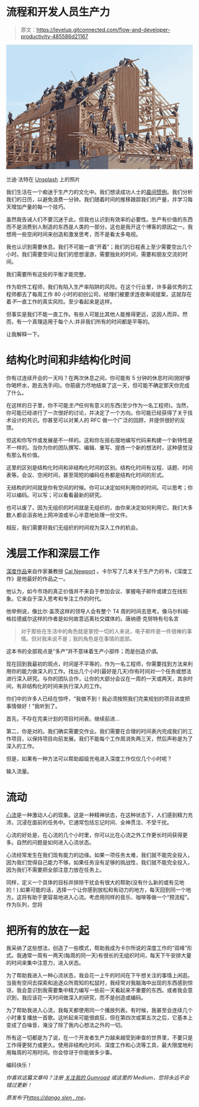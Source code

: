 # 流程和开发人员生产力

> 原文：<https://levelup.gitconnected.com/flow-and-developer-productivity-485586d21167>

![](img/b5a7ce2a1ecafbe86f5ddfd21ff64d73.png)

兰迪·法特在 [Unsplash](https://unsplash.com/s/photos/build?utm_source=unsplash&utm_medium=referral&utm_content=creditCopyText) 上的照片

我们生活在一个痴迷于生产力的文化中。我们想读成功人士的[晨间惯例](https://www.fastcompany.com/3033652/the-morning-routines-of-the-most-successful-people)。我们分析我们的日历，以避免浪费一分钟。我们随着时间的推移跟踪我们的产量，并学习每天增加产量的每一个技巧。

虽然我告诫人们不要沉迷于此，但我也认识到有效率的必要性。生产有价值的东西而不是消费别人制造的东西是人类的一部分。这也是我开这个博客的原因之一。我想用一些空闲时间来创造和激发思考，而不是看太多电视。

我也认识到需要休息。我们不可能一直“开着”；我们的日程表上至少需要空出几个小时。我们需要空间让我们的思想漫游，需要独处的时间，需要和朋友交流的时间。

我们需要所有这些的平衡才能完整。

作为软件工程师，我们有陷入生产率陷阱的风险。在这个行业里，许多最优秀的工程师都去了每周工作 80 小时的初创公司，经理们被要求连夜审阅提案，这就存在着*不*一直工作的真实风险。至少看起来是这样。

但事实是我们不能一直工作。有些人可能比其他人能推得更远，这因人而异。然而，有一个真理适用于每个人:并非我们所有的时间都是平等的。

让我解释一下。

# 结构化时间和非结构化时间

你有过连续开会的一天吗？在两次休息之间，你可能有 5 分钟的休息时间(刚好够你喝杯水，跑去洗手间)。你筋疲力尽地结束了这一天，但可能不确定那天你完成了什么。

在这样的日子里，你不可能*生产*任何有意义的东西(至少作为一名工程师)。当然，你可能已经进行了一次很好的讨论，并决定了一个方向。你可能已经获得了关于技术设计的共识。你甚至可以对某人的 RFC 做一个广泛的回顾，并提供很好的反馈。

但这和你写作或发展是不一样的。这和你左摇右摆地编写代码来构建一个新特性是不一样的。当你为你的团队撰写、编辑、重写、提炼一个新的想法时，这种感觉没有那么有价值。

这里的区别是结构化时间和非结构化时间的区别。结构化时间有议程、话题、时间表等。会议、空闲时间，甚至简短的编码任务都是结构化时间的形式。

无结构的时间就是你有空间的时候。你可以决定如何利用你的时间。可以思考；你可以编码。可以写；可以看看最新的研究。

也可以废了。因为无组织的时间就是无组织的，由你来决定如何利用它。我们大多数人都会沮丧地上网冲浪或半心半意地处理一份文件。

相反，我们需要将我们无组织的时间视为深入工作的机会。

# 浅层工作和深层工作

[深度作品](https://www.calnewport.com/books/deep-work/)来自作家兼教授 [Cal Newport](https://www.calnewport.com/) 。卡尔写了几本关于生产力的书，《深度工作》是他最好的作品之一。

他认为，如今市场的真正价值并不来自于参加会议、掌握电子邮件或建立在线形象。它来自于深入思考和专注工作的时代。

他举例说，像比尔·盖茨这样的领导人会有整个 T4 周的时间去思考。像马尔科姆·格拉德威尔这样的作者是如何故意远离社交媒体的。唐纳德·克努特有句名言

> 对于那些在生活中的角色就是掌控一切的人来说，电子邮件是一件很棒的事情。但对我来说不是；我的角色是在事情的底部。

这本书的全部观点是“多产”并不意味着生产小部件；而是创造*价值*。

现在回到我最初的观点，时间是不平等的，作为一名工程师，你需要找到方法来利用你的能力做深入的工作。找出几个小时(最好是几天)你有时间对一个任务或想法进行深入研究。与你的团队合作，让你的大部分会议在一周的一天或两天，其余时间，有非结构化的时间来执行深入的工作。

你们中的许多人已经在惊呼，“我做不到！我必须按照我们完美规划的项目进度把事情做好！”我听到了。

首先，不存在完美计划的项目时间表。继续前进…

第二，你是对的。我们确实需要交作业。我们需要在合理的时间表内完成我们的工作项目，以保持项目向前发展。我们不能每个工作周消失两三天，然后声称是为了深入的工作。

但是，如果有一种方法可以帮助超级充电进入深度工作仅仅几个小时呢？

输入流量。

# 流动

[心流](https://en.wikipedia.org/wiki/Flow_(psychology))是一种激动人心的现象。这是一种精神状态，在这种状态下，人们感到精力充沛，沉浸在面前的任务中。它通常包括忘记时间、全神贯注、不受干扰。

心流的好处是，在心流的几个小时里，你可以比在心流之外工作更长时间获得更多。自然的问题是如何进入心流状态。

心流经常发生在我们现有能力的边缘。如果一项任务太难，我们就不能完全投入，因为我们觉得自己能力不够。如果任务没有足够的挑战性，我们就不能完全投入，因为我们不需要把全部注意力放在任务上。

同样，定义一个具体的目标并排除干扰会有很大的帮助(没有什么新的或有见地的！).如果可能的话，选择一个让你感到放松和有动力的地方，每天回到同一个地方。这将有助于更容易地进入心流。考虑用同样的音乐、咖啡等做一个“预流程”。作为队列，您将

# 把所有的放在一起

我采纳了这些想法，创造了一些模式，帮助我成为卡尔所说的深度工作的“双峰”形式。我通常一周有一两天(每周的同一天)有很长的无组织时间，每天下午安排大量的时间来集中注意力，进入状态。

为了帮助我进入一种心流状态，我会花一上午的时间在下午想关注的事情上闲逛。当我有空间去探索和追逐众所周知的松鼠时，我经常对我脑海中出现的东西感到惊讶。我会意识到我需要集中精力编写一些前一天看起来不重要的东西。或者我会意识到，我应该花一天时间做深入的研究，而不是创造或编码。

为了帮助我进入心流，我每天都使用同一个播放列表。有时候，我甚至会连续几个小时重复播放一首歌。这听起来可能很疯狂，但在第四次或第五次之后，它基本上变成了白噪音，淹没了除了我内心想法之外的一切。

所有这一切都是为了说，在一个开发者生产力越来越受到审查的世界里，不要只是工作得更努力或更久。使用非结构化时间、深度工作和心流等工具，最大限度地利用每周的可用时间。你会惊讶于你能做多少事。

编码快乐！

*你喜欢这篇文章吗？注册* [*关注我的 Gumroad*](https://dangoslen.gumroad.com/) *或这里的 Medium，您将永远不会错过更新！*

*原发布于*[*https://dango slen . me*](https://dangoslen.me/blog/flow-and-developer-productivity/)*。*